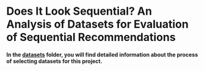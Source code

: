 # Does It Look Sequential? An Analysis of Datasets for Evaluation of Sequential Recommendations

#### In the [datasets](datasets) folder, you will find detailed information about the process of selecting datasets for this project.
